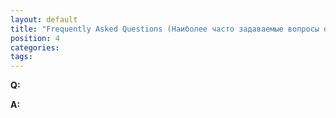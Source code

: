 ```yaml
---
layout: default
title: "Frequently Asked Questions (Наиболее часто задаваемые вопросы об архитектуре платформы)"
position: 4
categories: 
tags: 
---
```


**Q:**

**A:**

